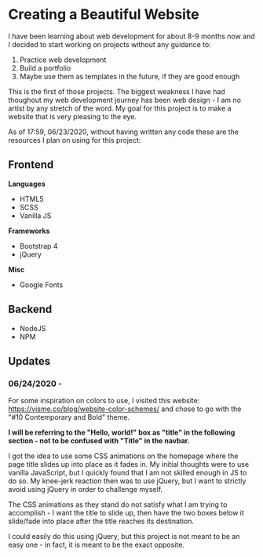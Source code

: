 # Creating a Beautiful Website

I have been learning about web development for about 8-9 months now and I decided to start working on
projects without any guidance to:

1. Practice web development
2. Build a portfolio
3. Maybe use them as templates in the future, if they are good enough

This is the first of those projects. The biggest weakness I have had thoughout
my web development journey has been web design - I am no artist by any stretch of the word.
My goal for this project is to make a website that is very pleasing to the eye.

As of 17:59, 06/23/2020, without having written any code these are the resources
I plan on using for this project:

## Frontend

**Languages**

- HTML5
- SCSS
- Vanilla JS

**Frameworks**

- Bootstrap 4
- jQuery

**Misc**

- Google Fonts

## Backend

- NodeJS
- NPM

## Updates

### 06/24/2020 -

For some inspiration on colors to use,
I visited this website: https://visme.co/blog/website-color-schemes/ and chose to go with the
"#10 Contemporary and Bold" theme.

**I will be referring to the "Hello, world!"
box as "title" in the following section -
not to be confused with "Title" in the
navbar.**

I got the idea to use some CSS animations
on the homepage where the page title slides
up into place as it fades in. My initial
thoughts were to use vanilla JavaScript,
but I quickly found that I am not skilled enough
in JS to do so. My knee-jerk reaction then
was to use jQuery, but I want to strictly
avoid using jQuery in order to challenge myself.

The CSS animations as they stand do not
satisfy what I am trying to accomplish -
I want the title to slide up, then have the
two boxes below it slide/fade into place
after the title reaches its destination.

I could easily do this using jQuery,
but this project is not meant to be an easy
one - in fact, it is meant to be the exact opposite.
